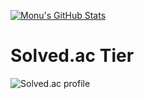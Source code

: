 [![Monu's GitHub Stats](https://github-readme-stats.vercel.app/api?username=KimDahui42)](https://github.com/anuraghazra/github-readme-stats)

# Solved.ac Tier

![Solved.ac profile](http://mazassumnida.wtf/api/pastel/generate_badge?boj=kkddiiock)

